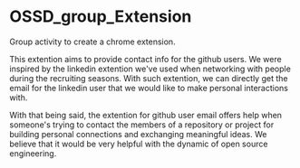 # OSSD_group_Extension
Group activity to create a chrome extension.


This extention aims to provide contact info for the github users. We were inspired by the linkedin extention we've used when networking with people during the recruiting seasons. With such extention, we can directly get the email for the linkedin user that we would like to make personal interactions with.

With that being said, the extention for github user email offers help when someone's trying to contact the members of a repository or project for building personal connections and exchanging meaningful ideas. We believe that it would be very helpful with the dynamic of open source engineering.